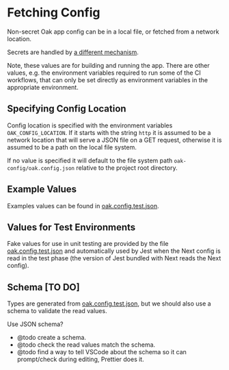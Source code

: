 # Fetching Config

Non-secret Oak app config can be in a local file, or fetched from a network location.

Secrets are handled by [a different mechanism](../fetch_secrets/).

Note, these values are for building and running the app. There are other values, e.g. the environment variables required to run some of the CI workflows, that can only be set directly as environment variables in the appropriate environment.

## Specifying Config Location

Config location is specified with the environment variables `OAK_CONFIG_LOCATION`. If it starts with the string `http` it is assumed to be a network location that will serve a JSON file on a GET request, otherwise it is assumed to be a path on the local file system.

If no value is specified it will default to the file system path `oak-config/oak.config.json` relative to the project root directory.

## Example Values

Examples values can be found in [oak.config.test.json](../../../oak-config/oak.config.test.json).

## Values for Test Environments

Fake values for use in unit testing are provided by the file [oak.config.test.json](../../../oak.config.test.json) and automatically used by Jest when the Next config is read in the test phase (the version of Jest bundled with Next reads the Next config).

## Schema [TO DO]

Types are generated from [oak.config.test.json](../../../oak-config/oak.config.test.json), but we should also use a schema to validate the read values.

Use JSON schema?

- @todo create a schema.
- @todo check the read values match the schema.
- @todo find a way to tell VSCode about the schema so it can prompt/check during editing, Prettier does it.
